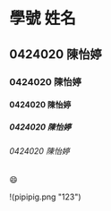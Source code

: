 # 學號 姓名
## 0424020 陳怡婷
### 0424020 陳怡婷
#### 0424020 陳怡婷
##### 0424020 陳怡婷
###### 0424020 陳怡婷
:smile:

!(pipipig.png "123")
